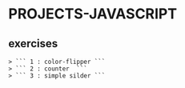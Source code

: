 # PROJECTS-JAVASCRIPT
   ## exercises
    > ``` 1 : color-flipper ```
    > ``` 2 : counter  ```
    > ``` 3 : simple silder ```
